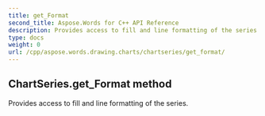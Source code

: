 ```yaml
---
title: get_Format
second_title: Aspose.Words for C++ API Reference
description: Provides access to fill and line formatting of the series. 
type: docs
weight: 0
url: /cpp/aspose.words.drawing.charts/chartseries/get_format/
---
```

## ChartSeries.get_Format method


Provides access to fill and line formatting of the series.

